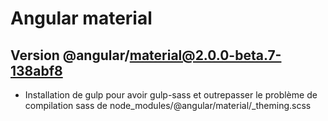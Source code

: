# Angular material
## Version @angular/material@2.0.0-beta.7-138abf8
- Installation de gulp pour avoir gulp-sass et outrepasser le problème de compilation sass de node_modules/@angular/material/_theming.scss
